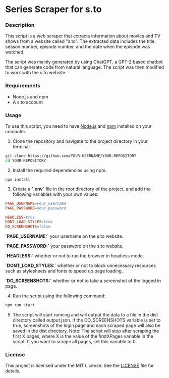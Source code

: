 # Series Scraper for s.to

### Description

This script is a web scraper that extracts information about movies and TV shows from a website called "s.to". The extracted data includes the title, season number, episode number, and the date when the episode was watched.

The script was mainly generated by using ChatGPT, a GPT-2 based chatbot that can generate code from natural language. The script was then modified to work with the s.to website.

### Requirements

* Node.js and npm
* A s.to account

### Usage

To use this script, you need to have [Node.js](https://nodejs.org/) and [npm](https://www.npmjs.com/) installed on your computer.

1. Clone the repository and navigate to the project directory in your terminal.
``` bash
git clone https://github.com/YOUR-USERNAME/YOUR-REPOSITORY
cd YOUR-REPOSITORY
```
2. Install the required dependencies using npm.

```
npm install
```
3. Create a **\`.env`** file in the root directory of the project, and add the following variables with your own values:
``` makefile
PAGE_USERNAME=your_username
PAGE_PASSWORD=your_password

HEADLESS=true
DONT_LOAD_STYLES=true
DO_SCREENSHOTS=false
```

**\`PAGE_USERNAME:`** your username on the s.to website.

**\`PAGE_PASSWORD:`** your password on the s.to website.

**\`HEADLESS:`** whether or not to run the browser in headless mode.

**\`DONT_LOAD_STYLES:`** whether or not to block unnecessary resources such as stylesheets and fonts to speed up page loading.

**\`DO_SCREENSHOTS:`** whether or not to take a screenshot of the logged in page.

4. Run the script using the following command:
``` bash
npm run start
```

5. The script will start running and will output the data to a file in the dist directory called output.json. If the 
DO_SCREENSHOTS variable is set to true, screenshots of the login page and each scraped page will also be saved in the dist directory.
Note: The script will stop after scraping the first X pages, where X is the value of the firstXPages variable in the script. If you want to scrape all pages, set this variable to 0.

### License

This project is licensed under the MIT License. See the [LICENSE]() file for details.